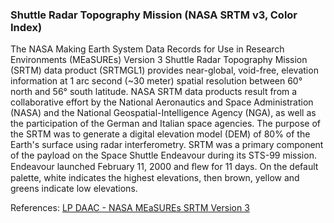 ### Shuttle Radar Topography Mission (NASA SRTM v3, Color Index)

The NASA Making Earth System Data Records for Use in Research Environments (MEaSUREs) Version 3 Shuttle Radar Topography Mission (SRTM) data product (SRTMGL1) provides near-global, void-free, elevation information at 1 arc second (~30 meter) spatial resolution between 60° north and 56° south latitude. NASA SRTM data products result from a collaborative effort by the National Aeronautics and Space Administration (NASA) and the National Geospatial-Intelligence Agency (NGA), as well as the participation of the German and Italian space agencies. The purpose of the SRTM was to generate a digital elevation model (DEM) of 80% of the Earth's surface using radar interferometry. SRTM was a primary component of the payload on the Space Shuttle Endeavour during its STS-99 mission. Endeavour launched February 11, 2000 and ﬂew for 11 days. On the default palette, white indicates the highest elevations, then brown, yellow and greens indicate low elevations.

References: [LP DAAC - NASA MEaSUREs SRTM Version 3](https://doi.org/10.5067/MEaSUREs/SRTM/SRTMGL1.003)
